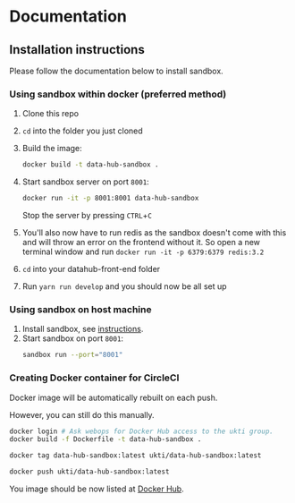 Documentation
====================

## Installation instructions

Please follow the documentation below to install sandbox.

### Using sandbox within docker (preferred method)

1. Clone this repo

2. `cd` into the folder you just cloned

2. Build the image:
	```bash
	docker build -t data-hub-sandbox .
	```

3. Start sandbox server on port `8001`:
	```bash
	docker run -it -p 8001:8001 data-hub-sandbox
	```
	
	Stop the server by pressing `CTRL`+`C`

5. You'll also now have to run redis as the sandbox doesn't come with this and will throw an error on the frontend without it. So open a new terminal window and run `docker run -it -p 6379:6379 redis:3.2`

4. `cd` into your datahub-front-end folder

6. Run `yarn run develop` and you should now be all set up

### Using sandbox on host machine

1. Install sandbox, see [instructions](https://github.com/getsandbox/sandbox).
2. Start sandbox on port `8001`:
	```bash
	sandbox run --port="8001"
	```
	
### Creating Docker container for CircleCI

Docker image will be automatically rebuilt on each push.

However, you can still do this manually.
 
```bash
docker login # Ask webops for Docker Hub access to the ukti group.
docker build -f Dockerfile -t data-hub-sandbox .

docker tag data-hub-sandbox:latest ukti/data-hub-sandbox:latest

docker push ukti/data-hub-sandbox:latest
```

You image should be now listed at [Docker Hub](https://cloud.docker.com/u/ukti/repository/docker/ukti/data-hub-sandbox/tags).
